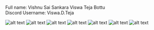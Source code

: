 Full name: Vishnu Sai Sankara Viswa Teja Bottu\
Discord Username: Viswa.D.Teja

![alt text](https://github.com/vss-viswateja/ml-robotics-workshop/blob/main/Level%203%20Submission/1.jpg?raw=true)
![alt text](https://github.com/vss-viswateja/ml-robotics-workshop/blob/main/Level%203%20Submission/2.jpg?raw=true)
![alt text](https://github.com/vss-viswateja/ml-robotics-workshop/blob/main/Level%203%20Submission/3.jpg?raw=true)
![alt text](https://github.com/vss-viswateja/ml-robotics-workshop/blob/main/Level%203%20Submission/4.jpg?raw=true)
![alt text](https://github.com/vss-viswateja/ml-robotics-workshop/blob/main/Level%203%20Submission/5.jpg?raw=true)
![alt text](https://github.com/vss-viswateja/ml-robotics-workshop/blob/main/Level%203%20Submission/6.jpg?raw=true)
![alt text](https://github.com/vss-viswateja/ml-robotics-workshop/blob/main/Level%203%20Submission/7.jpg?raw=true)

